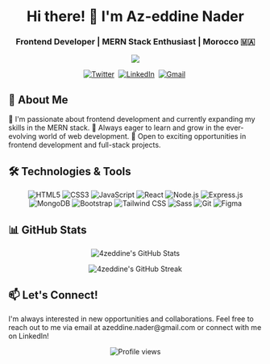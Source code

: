 <h1 align="center">Hi there! 👋 I'm Az-eddine Nader</h1>
<h3 align="center">Frontend Developer | MERN Stack Enthusiast | Morocco 🇲🇦</h3>

<p align="center">
  <img src="https://readme-typing-svg.herokuapp.com?lines=Frontend+Development;MERN+Stack;Always+learning+new+things&center=true&width=380&height=45">
</p>

<p align="center">
  <a href="https://twitter.com/4zeddine"><img src="https://img.shields.io/badge/twitter-%231DA1F2.svg?&style=for-the-badge&logo=twitter&logoColor=white" alt="Twitter" /></a>&nbsp;
  <a href="https://linkedin.com/in/azeddine-nader"><img src="https://img.shields.io/badge/linkedin-%230077B5.svg?&style=for-the-badge&logo=linkedin&logoColor=white" alt="LinkedIn" /></a>&nbsp;
  <a href="mailto:azeddine.nader@gmail.com?subject=Hello%20Az-eddine"><img src="https://img.shields.io/badge/gmail-%23D14836.svg?&style=for-the-badge&logo=gmail&logoColor=white" alt="Gmail"/></a>&nbsp;
</p>

<h2>🚀 About Me</h2>

🔭 I'm passionate about frontend development and currently expanding my skills in the MERN stack.
🌱 Always eager to learn and grow in the ever-evolving world of web development.
💼 Open to exciting opportunities in frontend development and full-stack projects.

<h2>🛠️ Technologies & Tools</h2>

<p align="center">
  <img src="https://img.shields.io/badge/HTML5-E34F26?style=for-the-badge&logo=html5&logoColor=white" alt="HTML5" />
  <img src="https://img.shields.io/badge/CSS3-1572B6?style=for-the-badge&logo=css3&logoColor=white" alt="CSS3" />
  <img src="https://img.shields.io/badge/JavaScript-F7DF1E?style=for-the-badge&logo=javascript&logoColor=black" alt="JavaScript" />
  <img src="https://img.shields.io/badge/React-20232A?style=for-the-badge&logo=react&logoColor=61DAFB" alt="React" />
  <img src="https://img.shields.io/badge/Node.js-43853D?style=for-the-badge&logo=node.js&logoColor=white" alt="Node.js" />
  <img src="https://img.shields.io/badge/Express.js-404D59?style=for-the-badge" alt="Express.js" />
  <img src="https://img.shields.io/badge/MongoDB-4EA94B?style=for-the-badge&logo=mongodb&logoColor=white" alt="MongoDB" />
  <img src="https://img.shields.io/badge/Bootstrap-563D7C?style=for-the-badge&logo=bootstrap&logoColor=white" alt="Bootstrap" />
  <img src="https://img.shields.io/badge/Tailwind_CSS-38B2AC?style=for-the-badge&logo=tailwind-css&logoColor=white" alt="Tailwind CSS" />
  <img src="https://img.shields.io/badge/Sass-CC6699?style=for-the-badge&logo=sass&logoColor=white" alt="Sass" />
  <img src="https://img.shields.io/badge/Git-F05032?style=for-the-badge&logo=git&logoColor=white" alt="Git" />
  <img src="https://img.shields.io/badge/Figma-F24E1E?style=for-the-badge&logo=figma&logoColor=white" alt="Figma" />
</p>

<h2>📊 GitHub Stats</h2>

<p align="center">
  <img src="https://github-readme-stats.vercel.app/api?username=4zeddine&show_icons=true&theme=radical" alt="4zeddine's GitHub Stats" />
</p>

<p align="center">
  <img src="https://github-readme-streak-stats.herokuapp.com/?user=4zeddine&theme=radical" alt="4zeddine's GitHub Streak" />
</p>

<h2>📫 Let's Connect!</h2>

<p>I'm always interested in new opportunities and collaborations. Feel free to reach out to me via email at azeddine.nader@gmail.com or connect with me on LinkedIn!</p>

<p align="center">
  <img src="https://komarev.com/ghpvc/?username=4zeddine&color=blueviolet" alt="Profile views" />
</p>
